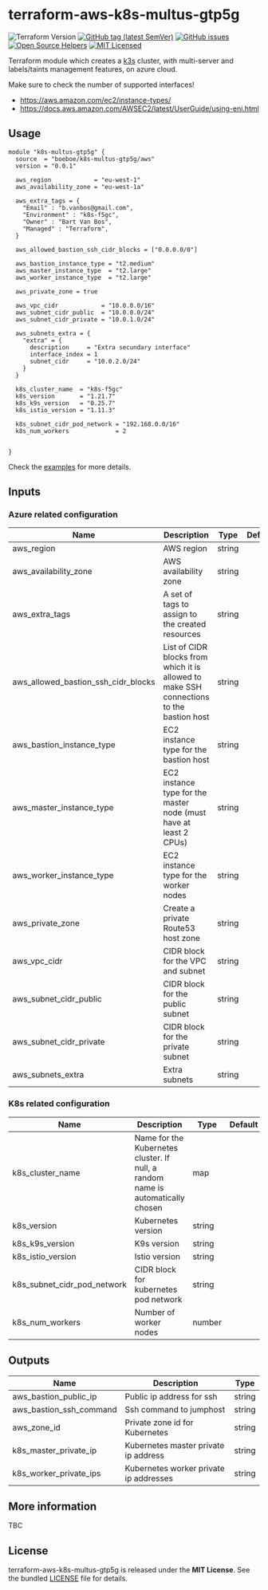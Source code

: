# terraform-aws-k8s-multus-gtp5g

![Terraform Version](https://img.shields.io/badge/terraform-≥_1.0.0-blueviolet)
[![GitHub tag (latest SemVer)](https://img.shields.io/github/v/tag/boeboe/terraform-aws-k8s-multus-gtp5g?label=registry)](https://registry.terraform.io/modules/boeboe/k8s-multus-gtp5g/aws)
[![GitHub issues](https://img.shields.io/github/issues/boeboe/terraform-aws-k8s-multus-gtp5g)](https://github.com/boeboe/terraform-aws-k8s-multus-gtp5g/issues)
[![Open Source Helpers](https://www.codetriage.com/boeboe/terraform-aws-k8s-multus-gtp5g/badges/users.svg)](https://www.codetriage.com/boeboe/terraform-aws-k8s-multus-gtp5g)
[![MIT Licensed](https://img.shields.io/badge/license-MIT-green.svg)](https://tldrlegal.com/license/mit-license)

Terraform module which creates a [k3s](https://k3s.io/) cluster, with multi-server 
and labels/taints management features, on azure cloud. 


Make sure to check the number of supported interfaces!
 - https://aws.amazon.com/ec2/instance-types/
 - https://docs.aws.amazon.com/AWSEC2/latest/UserGuide/using-eni.html

## Usage

``` hcl
module "k8s-multus-gtp5g" {
  source  = "boeboe/k8s-multus-gtp5g/aws"
  version = "0.0.1"

  aws_region            = "eu-west-1"
  aws_availability_zone = "eu-west-1a"

  aws_extra_tags = {
    "Email" : "b.vanbos@gmail.com",
    "Environment" : "k8s-f5gc",
    "Owner" : "Bart Van Bos",
    "Managed" : "Terraform",
  }

  aws_allowed_bastion_ssh_cidr_blocks = ["0.0.0.0/0"]

  aws_bastion_instance_type = "t2.medium"
  aws_master_instance_type  = "t2.large"
  aws_worker_instance_type  = "t2.large"

  aws_private_zone = true

  aws_vpc_cidr            = "10.0.0.0/16"
  aws_subnet_cidr_public  = "10.0.0.0/24"
  aws_subnet_cidr_private = "10.0.1.0/24"

  aws_subnets_extra = {
    "extra" = {
      description     = "Extra secundary interface"
      interface_index = 1
      subnet_cidr     = "10.0.2.0/24"
    }
  }

  k8s_cluster_name  = "k8s-f5gc"
  k8s_version       = "1.21.7"
  k8s_k9s_version   = "0.25.7"
  k8s_istio_version = "1.11.3"

  k8s_subnet_cidr_pod_network = "192.168.0.0/16"
  k8s_num_workers             = 2


}
```

Check the [examples](examples) for more details.

## Inputs

### Azure related configuration

| Name | Description | Type | Default | Required |
|------|-------------|------|---------|----------|
| aws_region | AWS region | string | | true |
| aws_availability_zone | AWS availability zone | string | | true |
| aws_extra_tags | A set of tags to assign to the created resources | string | | true |
| aws_allowed_bastion_ssh_cidr_blocks | List of CIDR blocks from which it is allowed to make SSH connections to the bastion host | string | | true |
| aws_bastion_instance_type | EC2 instance type for the bastion host | string | | true |
| aws_master_instance_type | EC2 instance type for the master node (must have at least 2 CPUs) | string | | true |
| aws_worker_instance_type | EC2 instance type for the worker nodes | string | | true |
| aws_private_zone | Create a private Route53 host zone | string | | true |
| aws_vpc_cidr | CIDR block for the VPC and subnet | string | | true |
| aws_subnet_cidr_public | CIDR block for the public subnet | string | | true |
| aws_subnet_cidr_private | CIDR block for the private subnet | string | | true |
| aws_subnets_extra | Extra subnets | string | | true |



### K8s related configuration

| Name | Description | Type | Default | Required |
|------|-------------|------|---------|----------|
| k8s_cluster_name | Name for the Kubernetes cluster. If null, a random name is automatically chosen | map | | true |
| k8s_version | Kubernetes version | string | | true |
| k8s_k9s_version | K9s version | string | | true |
| k8s_istio_version | Istio version | string | | true |
| k8s_subnet_cidr_pod_network | CIDR block for kubernetes pod network | string | | true |
| k8s_num_workers | Number of worker nodes | number | | true |


## Outputs

| Name | Description | Type |
|------|-------------|------|
| aws_bastion_public_ip | Public ip address for ssh | string |
| aws_bastion_ssh_command | Ssh command to jumphost | string |
| aws_zone_id | Private zone id for Kubernetes | string |
| k8s_master_private_ip | Kubernetes master private ip address | string |
| k8s_worker_private_ips | Kubernetes worker private ip addresses | string |


## More information

TBC

## License

terraform-aws-k8s-multus-gtp5g is released under the **MIT License**. See the bundled [LICENSE](LICENSE) file for details.
